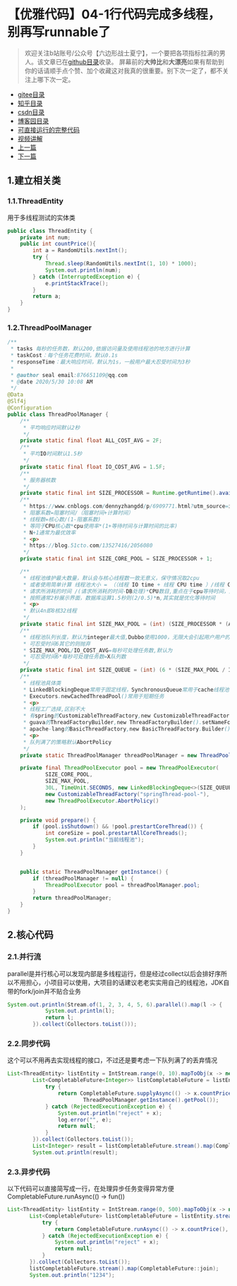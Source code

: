 # 【优雅代码】04-1行代码完成多线程，别再写runnable了
> 欢迎关注b站账号/公众号【六边形战士夏宁】，一个要把各项指标拉满的男人。该文章已在[github目录](https://github.com/edanlx/SealBook)收录。
屏幕前的**大帅比**和**大漂亮**如果有帮助到你的话请顺手点个赞、加个收藏这对我真的很重要。别下次一定了，都不关注上哪下次一定。
* [gitee目录](https://gitee.com/seal_li/SealBook)
* [知乎目录](https://zhuanlan.zhihu.com/p/338222208)
* [csdn目录](https://blog.csdn.net/seal_li/article/details/111415366)
* [博客园目录](https://www.cnblogs.com/sealLee/articles/14748368.html)
* [可直接运行的完整代码](https://github.com/edanlx/TechingCode/tree/master/demoGrace/src/main/java/com/example/demo/lesson/grace/thread)  
* [视频讲解](https://www.bilibili.com/video/BV1jr4y1w7SH/)  
* [上一篇](./03optional.md)
* [下一篇](./05symbol.md)

## 1.建立相关类
### 1.1.ThreadEntity
用于多线程测试的实体类
```java
public class ThreadEntity {
    private int num;
    public int countPrice(){
        int a = RandomUtils.nextInt();
        try {
            Thread.sleep(RandomUtils.nextInt(1, 10) * 1000);
            System.out.println(num);
        } catch (InterruptedException e) {
            e.printStackTrace();
        }
        return a;
    }
}
```
### 1.2.ThreadPoolManager
```java
/**
 * tasks 每秒的任务数，默认200,依据访问量及使用线程池的地方进行计算
 * taskCost：每个任务花费时间，默认0.1s
 * responseTime：最大响应时间，默认为1s，一般用户最大忍受时间为3秒
 *
 * @author seal email:876651109@qq.com
 * @date 2020/5/30 10:08 AM
 */
@Data
@Slf4j
@Configuration
public class ThreadPoolManager {
    /**
     * 平均响应时间默认2秒
     */
    private static final float ALL_COST_AVG = 2F;
    /**
     * 平均IO时间默认1.5秒
     */
    private static final float IO_COST_AVG = 1.5F;
    /**
     * 服务器核数
     */
    private static final int SIZE_PROCESSOR = Runtime.getRuntime().availableProcessors();
    /**
     * https://www.cnblogs.com/dennyzhangdd/p/6909771.html?utm_source=itdadao&utm_medium=referral
     * 阻塞系数=阻塞时间/（阻塞时间+计算时间）
     * 线程数=核心数/(1-阻塞系数)
     * 等同于CPU核心数*cpu使用率*(1+等待时间与计算时间的比率)
     * N+1通常为最优效率
     * <p>
     * https://blog.51cto.com/13527416/2056080
     */
    private static final int SIZE_CORE_POOL = SIZE_PROCESSOR + 1;

    /**
     * 线程池维护最大数量，默认会与核心线程数一致无意义，保守情况取2cpu
     * 或者使用简单计算 线程池大小 = （（线程 IO time + 线程 CPU time ）/线程 CPU time ） CPU数目**
     * 请求所消耗的时间 /(请求所消耗的时间-DB处理)*CPU数目,重点在于cpu等待时间，通常为数据库DB时间
     * 按照通常2秒展示界面，数据库运算1.5秒则(2/0.5)*n,其实就是优化等待时间
     * <p>
     * 默认4n即8核32线程
     */
    private static final int SIZE_MAX_POOL = (int) (SIZE_PROCESSOR * (ALL_COST_AVG / (ALL_COST_AVG - IO_COST_AVG)));
    /**
     * 线程池队列长度，默认为integer最大值,Dubbo使用1000，无限大会引起用户用户的任务一直排队，应选择适当性丢弃，
     * 可忍受时间6其它的则抛弃
     * SIZE_MAX_POOL/IO_COST_AVG=每秒可处理任务数,默认为
     * 可忍受时间6*每秒可处理任务数=X队列数
     */
    private static final int SIZE_QUEUE = (int) (6 * (SIZE_MAX_POOL / IO_COST_AVG));
    /**
     * 线程池具体类
     * LinkedBlockingDeque常用于固定线程，SynchronousQueue常用于cache线程池
     * Executors.newCachedThreadPool()常用于短期任务
     * <p>
     * 线程工厂选择,区别不大
     * 有spring的CustomizableThreadFactory,new CustomizableThreadFactory("springThread-pool-")
     * guava的ThreadFactoryBuilder,new ThreadFactoryBuilder().setNameFormat("retryClient-pool-").build();
     * apache-lang的BasicThreadFactory,new BasicThreadFactory.Builder().namingPattern("basicThreadFactory-").build()
     * <p>
     * 队列满了的策略默认AbortPolicy
     */
    private static ThreadPoolManager threadPoolManager = new ThreadPoolManager();

    private final ThreadPoolExecutor pool = new ThreadPoolExecutor(
            SIZE_CORE_POOL,
            SIZE_MAX_POOL,
            30L, TimeUnit.SECONDS, new LinkedBlockingDeque<>(SIZE_QUEUE),
            new CustomizableThreadFactory("springThread-pool-"),
            new ThreadPoolExecutor.AbortPolicy()
    );

    private void prepare() {
        if (pool.isShutdown() && !pool.prestartCoreThread()) {
            int coreSize = pool.prestartAllCoreThreads();
            System.out.println("当前线程池");
        }
    }


    public static ThreadPoolManager getInstance() {
        if (threadPoolManager != null) {
            ThreadPoolExecutor pool = threadPoolManager.pool;
        }
        return threadPoolManager;
    }
}
```
## 2.核心代码
### 2.1.并行流
parallel是并行核心可以发现内部是多线程运行，但是经过collect以后会排好序所以不用担心，小项目可以使用，大项目的话建议老老实实用自己的线程池，JDK自带的fork/join并不贴合业务
```java
System.out.println(Stream.of(1, 2, 3, 4, 5, 6).parallel().map(l -> {
            System.out.println(l);
            return l;
        }).collect(Collectors.toList()));
```

### 2.2.同步代码
这个可以不用再去实现线程的接口，不过还是要考虑一下队列满了的丢弃情况
```java
List<ThreadEntity> listEntity = IntStream.range(0, 10).mapToObj(x -> new ThreadEntity(x)).collect(Collectors.toList());
        List<CompletableFuture<Integer>> listCompletableFuture = listEntity.stream().map(x -> {
            try {
                return CompletableFuture.supplyAsync(() -> x.countPrice(),
                        ThreadPoolManager.getInstance().getPool());
            } catch (RejectedExecutionException e) {
                System.out.println("reject" + x);
                log.error("", e);
                return null;
            }
        }).collect(Collectors.toList());
        List<Integer> result = listCompletableFuture.stream().map(CompletableFuture::join).collect(Collectors.toList());
        System.out.println(result);
```

 ### 2.3.异步代码
 以下代码可以直接简写成一行，在处理异步任务变得异常方便  
 CompletableFuture.runAsync(() -> fun())  

 ```java
 List<ThreadEntity> listEntity = IntStream.range(0, 500).mapToObj(x -> new ThreadEntity(x)).collect(Collectors.toList());
        List<CompletableFuture> listCompletableFuture = listEntity.stream().map(x -> {
            try {
                return CompletableFuture.runAsync(() -> x.countPrice(), ThreadPoolManager.getInstance().getPool());
            } catch (RejectedExecutionException e) {
                System.out.println("reject" + x);
                return null;
            }
        }).collect(Collectors.toList());
        listCompletableFuture.stream().map(CompletableFuture::join);
        System.out.println("1234");

 ```